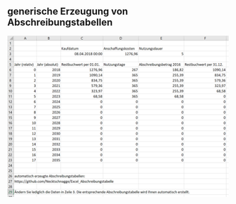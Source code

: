 ## generische Erzeugung von Abschreibungstabellen

![Error: Bild konnte nicht geladen werden.](/demo.PNG)